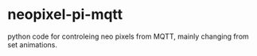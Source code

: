 # neopixel-pi-mqtt
python code for controleing neo pixels from MQTT, mainly changing from set animations. 
